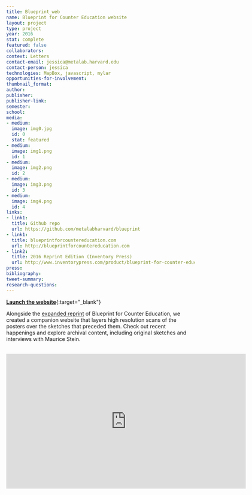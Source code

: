 ```yaml
---
title: Blueprint_web
name: Blueprint for Counter Education website
layout: project
type: project
year: 2016
stat: complete
featured: false
collaborators: 
context: Letters
contact-email: jessica@metalab.harvard.edu
contact-person: jessica
technologies: MapBox, javascript, mylar
opportunities-for-involvement: 
thumbnail_format: 
author: 
publisher: 
publisher-link: 
semester: 
school: 
media:
- medium: 
  image: img0.jpg
  id: 0
  stat: featured
- medium: 
  image: img1.png
  id: 1
- medium: 
  image: img2.png
  id: 2
- medium: 
  image: img3.png
  id: 3
- medium: 
  image: img4.png
  id: 4
links:
- link1: 
  title: Github repo
  url: https://github.com/metalabharvard/blueprint
- link1: 
  title: blueprintforcountereducation.com
  url: http://blueprintforcountereducation.com
- link2: 
  title: 2016 Reprint Edition (Inventory Press)
  url: http://www.inventorypress.com/product/blueprint-for-counter-education
press: 
bibliography: 
tweet-summary: 
research-questions: 
---
```


[**Launch the website**](http://www.blueprintforcountereducation.com){:target="_blank"}

Alongside the [expanded reprint](http://www.inventorypress.com/product/blueprint-for-counter-education) of Blueprint for Counter Education, we created a companion website that layers high resolution scans of the posters over the sketches that preceded them. Check out recent happenings and explore archival content, including original sketches and interviews with Maurice Stein.



<br />

<iframe src="https://player.vimeo.com/video/165620010" width="640" height="360" frameborder="0" webkitallowfullscreen mozallowfullscreen allowfullscreen></iframe>
